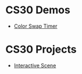 # CS30 Demos 
- [Color Swap Timer](color-time-swap)

# CS30 Projects
- [Interactive Scene](interactive-scene)